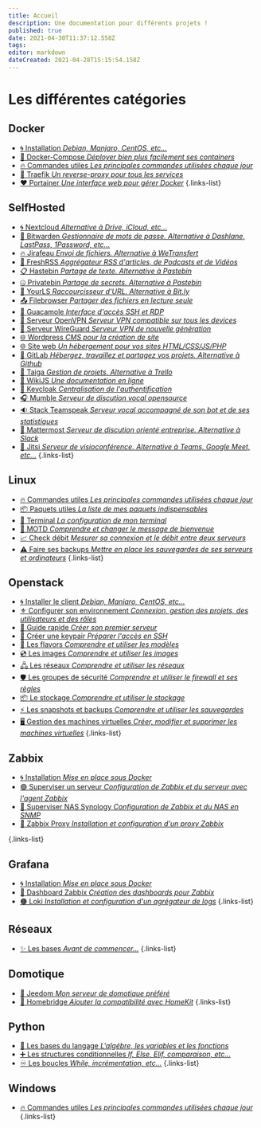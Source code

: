 ```yaml
---
title: Accueil
description: Une documentation pour différents projets !
published: true
date: 2021-04-30T11:37:12.558Z
tags: 
editor: markdown
dateCreated: 2021-04-28T15:15:54.158Z
---
```


# Les différentes catégories
## Docker
- [:cyclone: Installation *Debian, Manjaro, CentOS, etc...*](/Docker/Installation)
- [💠 Docker-Compose *Déployer bien plus facilement ses containers*](/Docker/Docker-Compose)
- [:fire: Commandes utiles *Les principales commandes utilisées chaque jour*](/Docker/Commandes)
- [💙 Traefik *Un reverse-proxy pour tous les services*](/Docker/Traefik)
- [❤️ Portainer *Une interface web pour gérer Docker*](/Docker/Portainer)
{.links-list}

## SelfHosted
- [:cyclone: Nextcloud *Alternative à Drive, iCloud, etc...*](/SelfHosted/Nextcloud)
- [💠 Bitwarden *Gestionnaire de mots de passe. Alternative à Dashlane, LastPass, 1Password, etc...*](/SelfHosted/Bitwarden)
- [:fire: Jirafeau *Envoi de fichiers. Alternative à WeTransfert*](/SelfHosted/Jirafeau)
- [📰 FreshRSS *Aggrégateur RSS d'articles, de Podcasts et de Vidéos*](/SelfHosted/FreshRSS)
- [📋 Hastebin *Partage de texte. Alternative à Pastebin*](/SelfHosted/Hastebin)
- [🤐 Privatebin *Partage de secrets. Alternative à Pastebin*](/SelfHosted/Privatebin)
- [🔗 YourLS *Raccourcisseur d'URL. Alternative à Bit.ly*](/SelfHosted/YourLS)
- [📤 Filebrowser *Partager des fichiers en lecture seule*](/SelfHosted/Filebrowser)
- [🥗 Guacamole *Interface d'accès SSH et RDP*](/SelfHosted/Guacamole)
- [🔐 Serveur OpenVPN *Serveur VPN compatible sur tous les devices*](/SelfHosted/OpenVPN)
- [🔏 Serveur WireGuard *Serveur VPN de nouvelle génération*](/SelfHosted/OpenVPN)
- [🌐 Wordpress *CMS pour la création de site*](/SelfHosted/Wordpress)
- [🌐 Site web *Un hébergement pour vos sites HTML/CSS/JS/PHP*](/SelfHosted/Site-web)
- [📜 GitLab *Hébergez, travaillez et partagez vos projets. Alternative à Github*](/SelfHosted/GitLab)
- [👔 Taiga *Gestion de projets. Alternative à Trello*](/SelfHosted/Taiga)
- [📖 WikiJS *Une documentation en ligne*](/SelfHosted/WikiJS)
- [🔑 Keycloak *Centralisation de l'authentification*](/SelfHosted/Keycloak)
- [🎧 Mumble *Serveur de discution vocal opensource*](/SelfHosted/Mumble)
- [🔉 Stack Teamspeak *Serveur vocal accompagné de son bot et de ses statistiques*](/SelfHosted/Teamspeak)
- [💬 Mattermost *Serveur de discution orienté entreprise. Alternative à Slack*](/SelfHosted/Mattermost)
- [🎥 Jitsi *Serveur de visioconférence. Alternative à Teams, Google Meet, etc...*](/SelfHosted/Jitsi)
{.links-list}

## Linux
- [:fire: Commandes utiles *Les principales commandes utilisées chaque jour*](/Linux/Commandes)
- [:package: Paquets utiles *La liste de mes paquets indispensables*](/Linux/Paquets)
- [🔳 Terminal *La configuration de mon terminal*](/Linux/Terminal)
- [📆 MOTD *Comprendre et changer le message de bienvenue*](/Linux/MOTD)
- [📈 Check débit *Mesurer sa connexion et le débit entre deux serveurs*](/Linux/Check-debit)
- [⚠️ Faire ses backups *Mettre en place les sauvegardes de ses serveurs et ordinateurs*](/Linux/Backup)
{.links-list}

## Openstack

- [:cyclone: Installer le client *Debian, Manjaro, CentOS, etc...*](/Openstack/Installation)
- [⚜️ Configurer son environnement *Connexion, gestion des projets, des utilisateurs et des rôles*](/Openstack/Environnement)
- [🏁 Guide rapide *Créer son premier serveur*](/Openstack/Premier-Pas)
- [🔑 Créer une keypair *Préparer l'accès en SSH*](/Openstack/Keypair)
- [💠 Les flavors *Comprendre et utiliser les modèles*](/Openstack/Flavors)
- [💿 Les images *Comprendre et utiliser les images*](/Openstack/Images)
- [🖧 Les réseaux *Comprendre et utiliser les réseaux*](/Openstack/Réseaux)
- [🛡️ Les groupes de sécurité *Comprendre et utiliser le firewall et ses règles*](/Openstack/Firewall)
- [📦 Le stockage *Comprendre et utiliser le stockage*](/Openstack/Stockage)
- [⚡ Les snapshots et backups *Comprendre et utiliser les sauvegardes*](/Openstack/Backups)
- [🖥️ Gestion des machines virtuelles *Créer, modifier et supprimer les machines virtuelles*](/Openstack/Machine-virtuelle)
{.links-list}

## Zabbix
- [:cyclone: Installation *Mise en place sous Docker*](/Zabbix/Installation)
- [🟢 Superviser un serveur *Configuration de Zabbix et du serveur avec l'agent Zabbix*](/Zabbix/Agent-Zabbix)
- [🔵 Superviser NAS Synology *Configuration de Zabbix et du NAS en SNMP*](/Zabbix/SNMP)
- [🔴 Zabbix Proxy *Installation et configuration d'un proxy Zabbix*](/Zabbix/Proxy)

{.links-list}

## Grafana
- [:cyclone: Installation *Mise en place sous Docker*](/Grafana/Installation)
- [🔴 Dashboard Zabbix *Création des dashboards pour Zabbix*](/Grafana/Zabbix)
- [🟠 Loki *Installation et configuration d'un agrégateur de logs*](/Grafana/Loki)
{.links-list}

## Réseaux
- [✨ Les bases *Avant de commencer...*](/Réseaux/Bases)
{.links-list}

## Domotique
- [🦕 Jeedom *Mon serveur de domotique préféré*](/Domotique/Jeedom)
- [🍎 Homebridge *Ajouter la compatibilité avec HomeKit*](/Domotique/Jeedom)
{.links-list}

## Python
- [📖 Les bases du langage *L'algébre, les variables et les fonctions*](/Python/Base)
- [➕ Les structures conditionnelles *If, Else, Elif, comparaison, etc...*](/Python/Conditions)
- [♾️ Les boucles *While, incrémentation, etc...*](/Python/Boucles)
{.links-list}

## Windows
- [:fire: Commandes utiles *Les principales commandes utilisées chaque jour*](/Windows/Commandes)
{.links-list}